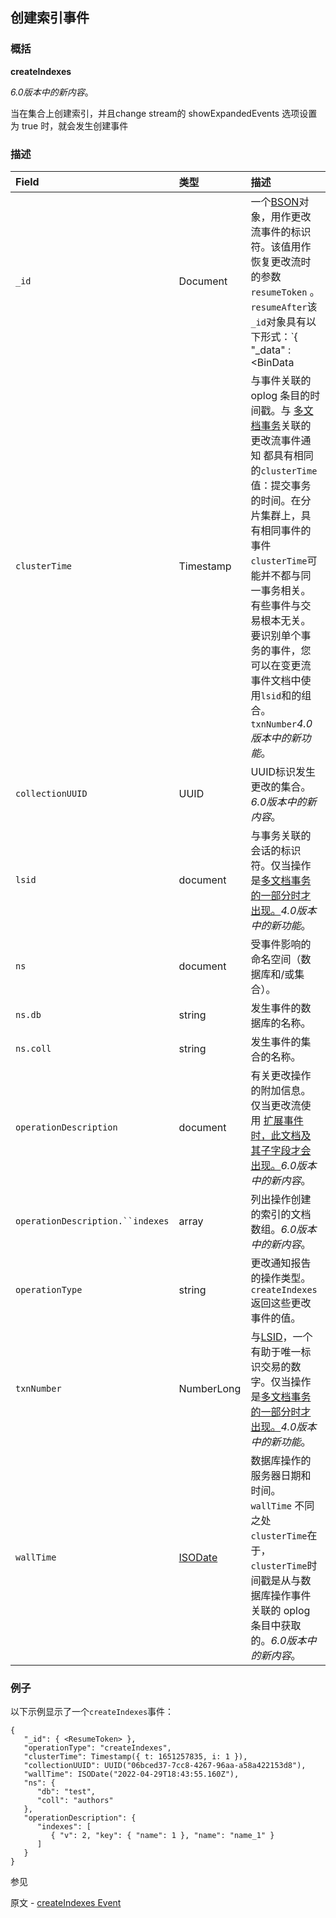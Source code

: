 ## 创建索引事件

### 概括

**createIndexes**

*6.0版本中的新内容*。

当在集合上创建索引，并且change stream的 showExpandedEvents 选项设置为 true 时，就会发生创建事件

### 描述

| Field                            | 类型                                                         | 描述                                                         |
| :------------------------------- | :----------------------------------------------------------- | :----------------------------------------------------------- |
| `_id`                            | Document                                                     | 一个[BSON](https://www.mongodb.com/docs/manual/reference/glossary/#std-term-BSON)对象，用作更改流事件的标识符。该值用作恢复更改流时的参数`resumeToken` 。`resumeAfter`该`_id`对象具有以下形式：`{   "_data" : <BinData|hex string>}`该`_data`类型取决于 MongoDB 版本，在某些情况下，还取决于更改流打开或恢复时的[功能兼容性版本 (fCV) 。](https://www.mongodb.com/docs/manual/reference/command/setFeatureCompatibilityVersion/#std-label-view-fcv)有关类型的完整列表，请参阅[恢复令牌](https://www.mongodb.com/docs/manual/changeStreams/#std-label-change-stream-resume-token)`_data`。有关通过 恢复更改流的示例`resumeToken`，请参阅 [恢复更改流。](https://www.mongodb.com/docs/manual/changeStreams/#std-label-change-stream-resume) |
| `clusterTime`                    | Timestamp                                                    | 与事件关联的 oplog 条目的时间戳。与 [多文档事务](https://www.mongodb.com/docs/manual/core/transactions/#std-label-transactions)关联的更改流事件通知 都具有相同的`clusterTime`值：提交事务的时间。在分片集群上，具有相同事件的事件`clusterTime`可能并不都与同一事务相关。有些事件与交易根本无关。要识别单个事务的事件，您可以在变更流事件文档中使用`lsid`和的组合。`txnNumber`*4.0版本中的新功能*。 |
| `collectionUUID`                 | UUID                                                         | UUID标识发生更改的集合。*6.0版本中的新内容*。                |
| `lsid`                           | document                                                     | 与事务关联的会话的标识符。仅当操作是[多文档事务的一部分时才出现。](https://www.mongodb.com/docs/manual/core/transactions/)*4.0版本中的新功能*。 |
| `ns`                             | document                                                     | 受事件影响的命名空间（数据库和/或集合）。                    |
| `ns.db`                          | string                                                       | 发生事件的数据库的名称。                                     |
| `ns.coll`                        | string                                                       | 发生事件的集合的名称。                                       |
| `operationDescription`           | document                                                     | 有关更改操作的附加信息。仅当更改流使用 [扩展事件时，此文档及其子字段才会出现。](https://www.mongodb.com/docs/manual/reference/change-events/#std-label-change-streams-expanded-events)*6.0版本中的新内容*。 |
| `operationDescription.``indexes` | array                                                        | 列出操作创建的索引的文档数组。*6.0版本中的新内容*。          |
| `operationType`                  | string                                                       | 更改通知报告的操作类型。`createIndexes`返回这些更改事件的值。 |
| `txnNumber`                      | NumberLong                                                   | 与[LSID](https://www.mongodb.com/docs/manual/reference/change-events/createIndexes/#std-label--idref--lsid)，一个有助于唯一标识交易的数字。仅当操作是[多文档事务的一部分时才出现。](https://www.mongodb.com/docs/manual/core/transactions/)*4.0版本中的新功能*。 |
| `wallTime`                       | [ ISODate](https://www.mongodb.com/docs/manual/reference/glossary/#std-term-ISODate) | 数据库操作的服务器日期和时间。`wallTime` 不同之处`clusterTime`在于，`clusterTime`时间戳是从与数据库操作事件关联的 oplog 条目中获取的。*6.0版本中的新内容*。 |

### 例子

以下示例显示了一个`createIndexes`事件：

```
{
   "_id": { <ResumeToken> },
   "operationType": "createIndexes",
   "clusterTime": Timestamp({ t: 1651257835, i: 1 }),
   "collectionUUID": UUID("06bced37-7cc8-4267-96aa-a58a422153d8"),
   "wallTime": ISODate("2022-04-29T18:43:55.160Z"),
   "ns": {
      "db": "test",
      "coll": "authors"
   },
   "operationDescription": {
      "indexes": [
         { "v": 2, "key": { "name": 1 }, "name": "name_1" }
      ]
   }
}
```





参见

原文 - [createIndexes Event](https://www.mongodb.com/docs/manual/reference/change-events/createIndexes/)

